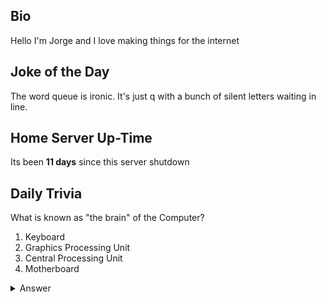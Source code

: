 ## Bio

Hello I'm Jorge and I love making things for the internet

## Joke of the Day

The word queue is ironic. It's just q with a bunch of silent letters waiting in line.

## Home Server Up-Time

Its been **11 days** since this server shutdown


## Daily Trivia

What is known as &quot;the brain&quot; of the Computer?
 1. Keyboard
 2. Graphics Processing Unit
 3. Central Processing Unit
 4. Motherboard

<details>
  <summary>Answer</summary>
  Central Processing Unit
</details>
